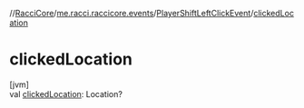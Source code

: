 //[RacciCore](../../../index.md)/[me.racci.raccicore.events](../index.md)/[PlayerShiftLeftClickEvent](index.md)/[clickedLocation](clicked-location.md)

# clickedLocation

[jvm]\
val [clickedLocation](clicked-location.md): Location?
